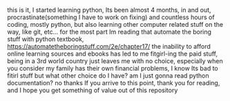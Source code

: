 this is it, I started learning python, Its been almost 4 months, in and out, procrastinate(something I have to work on fixing) and countless hours of coding, mostly python, but also
learning other computer related stuff on the way, like git, etc...
for the most part Im reading that automate the boring stuff with python textbook, https://automatetheboringstuff.com/2e/chapter17/
the inability to afford online learning sources and ebooks has led to me fitgirl-ing the paid stuff, being in a 3rd world country just leaves me with no choice, especially when
you consider my family has their own financial problems, I know Its bad to fitirl stuff but what other choice do I have? am I just gonna read python documentation? no thanks
If you arrive to this point, thank you for reading, and I hope you get something of value out of this repository
